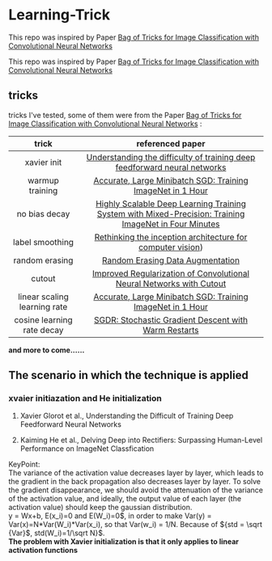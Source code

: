# Learning-Trick

This repo was inspired by Paper [Bag of Tricks for Image Classification with Convolutional Neural Networks](https://arxiv.org/abs/1812.01187)


This repo was inspired by Paper [Bag of Tricks for Image Classification with Convolutional Neural Networks](https://arxiv.org/abs/1812.01187)


## tricks

tricks I've tested, some of them were from the Paper [Bag of Tricks for Image Classification with Convolutional Neural Networks](https://arxiv.org/abs/1812.01187) :

|trick|referenced paper|
|:---:|:---:|
|xavier init|[Understanding the difficulty of training deep feedforward neural networks](http://proceedings.mlr.press/v9/glorot10a/glorot10a.pdf)|
|warmup training|[Accurate, Large Minibatch SGD: Training ImageNet in 1 Hour](https://arxiv.org/abs/1706.02677v2)|
|no bias decay|[Highly Scalable Deep Learning Training System with Mixed-Precision: Training ImageNet in Four Minutes](https://arxiv.org/abs/1807.11205vx)|
|label smoothing|[Rethinking the inception architecture for computer vision](https://arxiv.org/abs/1512.00567v3))|
|random erasing|[Random Erasing Data Augmentation](https://arxiv.org/abs/1708.04896v2)|
|cutout|[Improved Regularization of Convolutional Neural Networks with Cutout](https://arxiv.org/abs/1708.04552v2)|
|linear scaling learning rate|[Accurate, Large Minibatch SGD: Training ImageNet in 1 Hour](https://arxiv.org/abs/1706.02677v2)|
|cosine learning rate decay|[SGDR: Stochastic Gradient Descent with Warm Restarts](https://arxiv.org/abs/1608.03983)|

**and more to come......**

## The scenario in which the technique is applied

### xvaier initiazation and He initialization
1. Xavier Glorot et al., Understanding the Difficult of Training Deep Feedforward Neural Networks 

2. Kaiming He et al., Delving Deep into Rectifiers: Surpassing Human-Level Performance on ImageNet Classfication 

KeyPoint:  
The variance of the activation value decreases layer by layer, which leads to the gradient in the back propagation also decreases layer by layer. To solve the gradient disappearance, we should avoid the attenuation of the variance of the activation value, and ideally, the output value of each layer (the activation value) should keep the gaussian distribution.  
y = Wx+b, E(x_i)=0 and E(W_i)=0$, in order to make Var(y) = Var(x)=N*Var(W_i)*Var(x_i), so that Var(w_i) = 1/N. Because of ${std = \sqrt {Var}$, std(W_i)=1/\sqrt N}$.  
**The problem with Xavier initialization is that it only applies to linear activation functions** 

